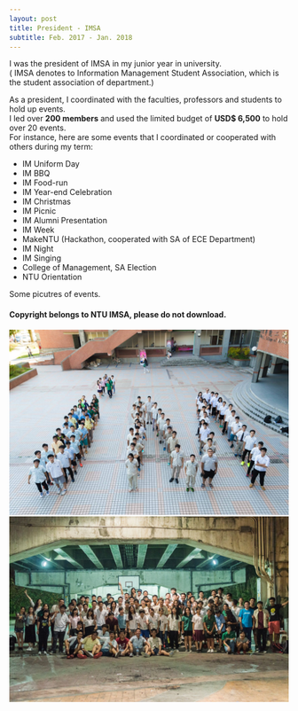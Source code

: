 ```yaml
---
layout: post
title: President - IMSA
subtitle: Feb. 2017 - Jan. 2018
---
```

I was the president of IMSA in my junior year in university.  
( IMSA denotes to Information Management Student Association, which is the student association of department.)  

As a president, I coordinated with the faculties, professors and students to hold up events.  
I led over **200 members** and used the limited budget of **USD$ 6,500** to hold over 20 events.  
For instance, here are some events that I coordinated or cooperated with others during my term:  
- IM Uniform Day
- IM BBQ
- IM Food-run
- IM Year-end Celebration
- IM Christmas
- IM Picnic
- IM Alumni Presentation
- IM Week
- MakeNTU (Hackathon, cooperated with SA of ECE Department)
- IM Night
- IM Singing
- College of Management, SA Election
- NTU Orientation
  
Some picutres of events.
#### Copyright belongs to NTU IMSA, please do not download.
![image-title-here](/IMSA/1.jpg) 
![image-title-here](/IMSA/2.jpg)  
